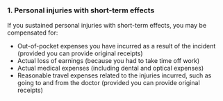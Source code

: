 ###  1\. Personal injuries with short-term effects

If you sustained personal injuries with short-term effects, you may be
compensated for:

  * Out-of-pocket expenses you have incurred as a result of the incident (provided you can provide original receipts) 
  * Actual loss of earnings (because you had to take time off work) 
  * Actual medical expenses (including dental and optical expenses) 
  * Reasonable travel expenses related to the injuries incurred, such as going to and from the doctor (provided you can provide original receipts) 
